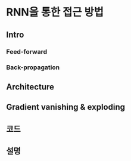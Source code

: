 # RNN을 통한 접근 방법

## Intro

### Feed-forward

### Back-propagation

## Architecture

## Gradient vanishing & exploding

## 코드

## 설명